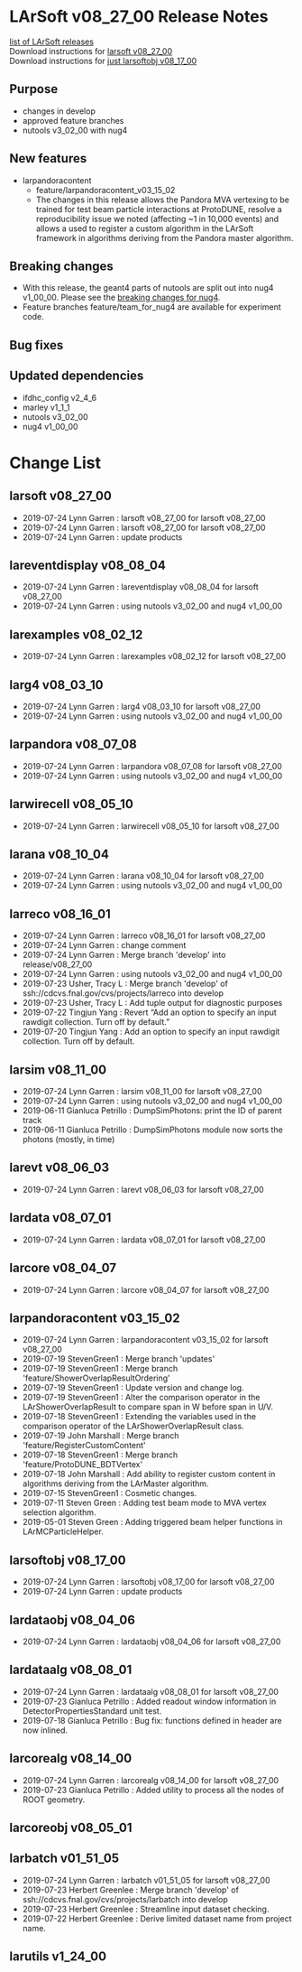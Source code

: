 # LArSoft v08_27_00 Release Notes



[list of LArSoft releases](LArSoft_release_list)  
Download instructions for [larsoft v08_27_00](https://scisoft.fnal.gov/scisoft/bundles/larsoft/v08_27_00/larsoft-v08_27_00.html)  
Download instructions for [just larsoftobj v08_17_00](https://scisoft.fnal.gov/scisoft/bundles/larsoftobj/v08_17_00/larsoftobj-v08_17_00.html)

## Purpose

-   changes in develop
-   approved feature branches
-   nutools v3_02_00 with nug4

## New features

-   larpandoracontent
    -   feature/larpandoracontent_v03_15_02
    -   The changes in this release allows the Pandora MVA vertexing to be trained for test beam particle interactions at ProtoDUNE, resolve a reproducibility issue we noted (affecting \~1 in 10,000 events) and allows a used to register a custom algorithm in the LArSoft framework in algorithms deriving from the Pandora master algorithm.

## Breaking changes

-   With this release, the geant4 parts of nutools are split out into nug4  
    v1_00_00. Please see the [breaking changes for nug4](Breaking_Changes#nutools-v3_02_00).
-   Feature branches feature/team_for_nug4 are available for experiment code.

## Bug fixes

## Updated dependencies

-   ifdhc_config v2_4_6
-   marley v1_1_1
-   nutools v3_02_00
-   nug4 v1_00_00

# Change List

## larsoft v08_27_00

-   2019-07-24 Lynn Garren : larsoft v08_27_00 for larsoft v08_27_00
-   2019-07-24 Lynn Garren : larsoft v08_27_00 for larsoft v08_27_00
-   2019-07-24 Lynn Garren : update products

## lareventdisplay v08_08_04

-   2019-07-24 Lynn Garren : lareventdisplay v08_08_04 for larsoft v08_27_00
-   2019-07-24 Lynn Garren : using nutools v3_02_00 and nug4 v1_00_00

## larexamples v08_02_12

-   2019-07-24 Lynn Garren : larexamples v08_02_12 for larsoft v08_27_00

## larg4 v08_03_10

-   2019-07-24 Lynn Garren : larg4 v08_03_10 for larsoft v08_27_00
-   2019-07-24 Lynn Garren : using nutools v3_02_00 and nug4 v1_00_00

## larpandora v08_07_08

-   2019-07-24 Lynn Garren : larpandora v08_07_08 for larsoft v08_27_00
-   2019-07-24 Lynn Garren : using nutools v3_02_00 and nug4 v1_00_00

## larwirecell v08_05_10

-   2019-07-24 Lynn Garren : larwirecell v08_05_10 for larsoft v08_27_00

## larana v08_10_04

-   2019-07-24 Lynn Garren : larana v08_10_04 for larsoft v08_27_00
-   2019-07-24 Lynn Garren : using nutools v3_02_00 and nug4 v1_00_00

## larreco v08_16_01

-   2019-07-24 Lynn Garren : larreco v08_16_01 for larsoft v08_27_00
-   2019-07-24 Lynn Garren : change comment
-   2019-07-24 Lynn Garren : Merge branch 'develop' into release/v08_27_00
-   2019-07-24 Lynn Garren : using nutools v3_02_00 and nug4 v1_00_00
-   2019-07-23 Usher, Tracy L : Merge branch 'develop' of ssh://cdcvs.fnal.gov/cvs/projects/larreco into develop
-   2019-07-23 Usher, Tracy L : Add tuple output for diagnostic purposes
-   2019-07-22 Tingjun Yang : Revert “Add an option to specify an input rawdigit collection. Turn off by default.”
-   2019-07-20 Tingjun Yang : Add an option to specify an input rawdigit collection. Turn off by default.

## larsim v08_11_00

-   2019-07-24 Lynn Garren : larsim v08_11_00 for larsoft v08_27_00
-   2019-07-24 Lynn Garren : using nutools v3_02_00 and nug4 v1_00_00
-   2019-06-11 Gianluca Petrillo : DumpSimPhotons: print the ID of parent track
-   2019-06-11 Gianluca Petrillo : DumpSimPhotons module now sorts the photons (mostly, in time)

## larevt v08_06_03

-   2019-07-24 Lynn Garren : larevt v08_06_03 for larsoft v08_27_00

## lardata v08_07_01

-   2019-07-24 Lynn Garren : lardata v08_07_01 for larsoft v08_27_00

## larcore v08_04_07

-   2019-07-24 Lynn Garren : larcore v08_04_07 for larsoft v08_27_00

## larpandoracontent v03_15_02

-   2019-07-24 Lynn Garren : larpandoracontent v03_15_02 for larsoft v08_27_00
-   2019-07-19 StevenGreen1 : Merge branch 'updates'
-   2019-07-19 StevenGreen1 : Merge branch 'feature/ShowerOverlapResultOrdering'
-   2019-07-19 StevenGreen1 : Update version and change log.
-   2019-07-19 StevenGreen1 : Alter the comparison operator in the LArShowerOverlapResult to compare span in W before span in U/V.
-   2019-07-18 StevenGreen1 : Extending the variables used in the comparison operator of the LArShowerOverlapResult class.
-   2019-07-19 John Marshall : Merge branch 'feature/RegisterCustomContent'
-   2019-07-18 StevenGreen1 : Merge branch 'feature/ProtoDUNE_BDTVertex'
-   2019-07-18 John Marshall : Add ability to register custom content in algorithms deriving from the LArMaster algorithm.
-   2019-07-15 StevenGreen1 : Cosmetic changes.
-   2019-07-11 Steven Green : Adding test beam mode to MVA vertex selection algorithm.
-   2019-05-01 Steven Green : Adding triggered beam helper functions in LArMCParticleHelper.

## larsoftobj v08_17_00

-   2019-07-24 Lynn Garren : larsoftobj v08_17_00 for larsoft v08_27_00
-   2019-07-24 Lynn Garren : update products

## lardataobj v08_04_06

-   2019-07-24 Lynn Garren : lardataobj v08_04_06 for larsoft v08_27_00

## lardataalg v08_08_01

-   2019-07-24 Lynn Garren : lardataalg v08_08_01 for larsoft v08_27_00
-   2019-07-23 Gianluca Petrillo : Added readout window information in DetectorPropertiesStandard unit test.
-   2019-07-18 Gianluca Petrillo : Bug fix: functions defined in header are now inlined.

## larcorealg v08_14_00

-   2019-07-24 Lynn Garren : larcorealg v08_14_00 for larsoft v08_27_00
-   2019-07-23 Gianluca Petrillo : Added utility to process all the nodes of ROOT geometry.

## larcoreobj v08_05_01

## larbatch v01_51_05

-   2019-07-24 Lynn Garren : larbatch v01_51_05 for larsoft v08_27_00
-   2019-07-23 Herbert Greenlee : Merge branch 'develop' of ssh://cdcvs.fnal.gov/cvs/projects/larbatch into develop
-   2019-07-23 Herbert Greenlee : Streamline input dataset checking.
-   2019-07-22 Herbert Greenlee : Derive limited dataset name from project name.

## larutils v1_24_00
